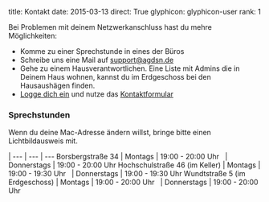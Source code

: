 title: Kontakt
date: 2015-03-13
direct: True
glyphicon: glyphicon-user
rank: 1

Bei Problemen mit deinem Netzwerkanschluss hast du mehre Möglichkeiten:

* Komme zu einer Sprechstunde in eines der Büros
* Schreibe uns eine Mail auf support@agdsn.de
* Gehe zu einem Hausverantwortlichen. Eine Liste mit Admins die in Deinem Haus wohnen, kannst du im Erdgeschoss bei den Hausaushägen finden.
* [Logge dich ein](/login) und nutze das [Kontaktformular](/usersuite/contact)

### Sprechstunden

Wenn du deine Mac-Adresse ändern willst, bringe bitte einen Lichtbildausweis mit.

 |
--- | --- | ---
Borsbergstraße 34			| Montags	| 19:00 - 20:00 Uhr
&nbsp;					| Donnerstags	| 19:00 - 20:00 Uhr
Hochschulstraße 46 (im Keller)		| Montags 	| 19:00 - 19:30 Uhr
&nbsp;					| Donnerstags	| 19:00 - 19:30 Uhr
Wundtstraße 5 (im Erdgeschoss)		| Montags	| 19:00 - 20:00 Uhr
&nbsp;					| Donnerstags	| 19:00 - 20:00 Uhr
